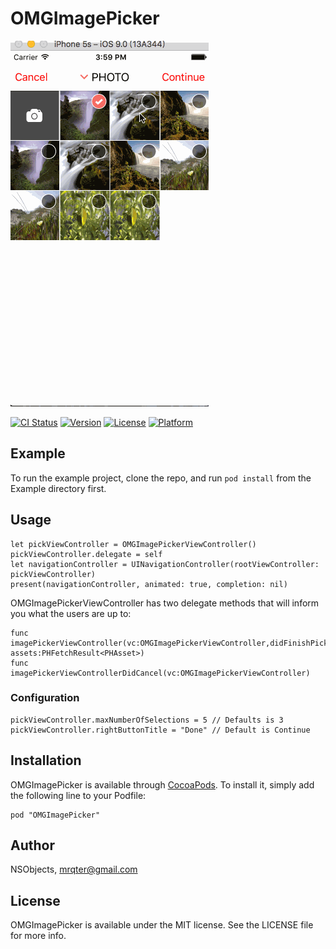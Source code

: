 # OMGImagePicker
![ImagePickerView](https://github.com/NSObjects/OMGImagePicker/blob/master/Document/Demo.gif)

[![CI Status][image-1]][2]
[![Version][image-2]][3]
[![License][image-3]][4]
[![Platform][image-4]][5]

## Example
To run the example project, clone the repo, and run `pod install` from the Example directory first.

## Usage
	let pickViewController = OMGImagePickerViewController()
	pickViewController.delegate = self
	let navigationController = UINavigationController(rootViewController: pickViewController)
	present(navigationController, animated: true, completion: nil)

OMGImagePickerViewController  has two delegate methods that will inform you what the users are up to:
```     
func imagePickerViewController(vc:OMGImagePickerViewController,didFinishPickingWith assets:PHFetchResult<PHAsset>)
func imagePickerViewControllerDidCancel(vc:OMGImagePickerViewController)
```

### Configuration
	pickViewController.maxNumberOfSelections = 5 // Defaults is 3
	pickViewController.rightButtonTitle = "Done" // Default is Continue

## Installation

OMGImagePicker is available through [CocoaPods][6]. To install
it, simply add the following line to your Podfile:


	pod "OMGImagePicker"


## Author

NSObjects, mrqter@gmail.com

## License

OMGImagePicker is available under the MIT license. See the LICENSE file for more info.

[2]:	https://travis-ci.org/NSObjects/OMGImagePicker
[3]:	http://cocoapods.org/pods/OMGImagePicker
[4]:	http://cocoapods.org/pods/OMGImagePicker
[5]:	http://cocoapods.org/pods/OMGImagePicker
[6]:	http://cocoapods.org

[image-1]:	http://img.shields.io/travis/NSObjects/OMGImagePicker.svg?style=flat
[image-2]:	https://img.shields.io/cocoapods/v/OMGImagePicker.svg?style=flat
[image-3]:	https://img.shields.io/cocoapods/l/OMGImagePicker.svg?style=flat
[image-4]:	https://img.shields.io/cocoapods/p/OMGImagePicker.svg?style=flat
